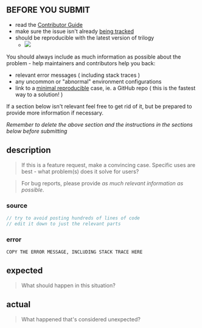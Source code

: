 <!-- CLICK "Preview" FOR INSTRUCTIONS IN A MORE READABLE FORMAT -->

## BEFORE YOU SUBMIT

* read the [Contributor Guide](https://github.com/citycide/trilogy/blob/master/contributing.md)
* make sure the issue isn't already [being tracked](https://github.com/citycide/trilogy/issues)
* should be reproducible with the latest version of trilogy
	* ![](https://img.shields.io/npm/v/trilogy.svg)

You should always include as much information as possible about the problem -
help maintainers and contributors help you back:

* relevant error messages ( including stack traces )
* any uncommon or "abnormal" environment configurations
* link to a [minimal reproducible][mcve] case, ie. a GitHub repo
  ( this is the fastest way to a solution! )

If a section below isn't relevant feel free to get rid of it, but be
prepared to provide more information if necessary.

*Remember to delete the above section and the instructions in the sections below before submitting*

## description

> If this is a feature request, make a convincing case. Specific uses
  are best - what problem(s) does it solve for users?

> For bug reports, please provide _as much relevant information as possible_.

### source

```js
// try to avoid posting hundreds of lines of code
// edit it down to just the relevant parts
```

### error

```
COPY THE ERROR MESSAGE, INCLUDING STACK TRACE HERE
```

## expected

> What should happen in this situation?

## actual

> What happened that's considered unexpected?

[mcve]: https://stackoverflow.com/help/mcve
